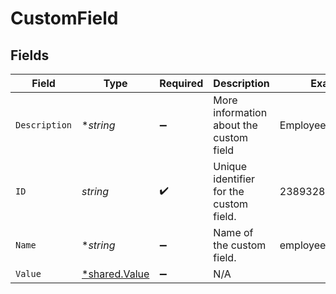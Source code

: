 # CustomField


## Fields

| Field                                         | Type                                          | Required                                      | Description                                   | Example                                       |
| --------------------------------------------- | --------------------------------------------- | --------------------------------------------- | --------------------------------------------- | --------------------------------------------- |
| `Description`                                 | **string*                                     | :heavy_minus_sign:                            | More information about the custom field       | Employee Level                                |
| `ID`                                          | *string*                                      | :heavy_check_mark:                            | Unique identifier for the custom field.       | 2389328923893298                              |
| `Name`                                        | **string*                                     | :heavy_minus_sign:                            | Name of the custom field.                     | employee_level                                |
| `Value`                                       | [*shared.Value](../../models/shared/value.md) | :heavy_minus_sign:                            | N/A                                           |                                               |
